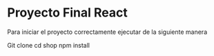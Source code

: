 # Proyecto Final React

Para iniciar el proyecto correctamente ejecutar de la siguiente manera

Git clone 
cd shop
npm install


